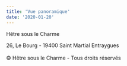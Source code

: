 ```yaml
---
title: 'Vue panoramique'
date: '2020-01-20'
---
```


Hêtre sous le Charme

<p class="small">
26, Le Bourg - 19400 Saint Martial Entraygues
<br/><br/>
©️ Hêtre sous le Charme - Tous droits réservés</p>

